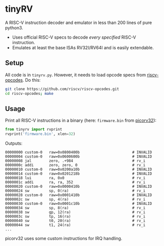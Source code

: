 # tinyRV

A RISC-V instruction decoder and emulator in less than 200 lines of pure python3.

- Uses official RISC-V specs to decode *every specified* RISC-V instruction.
- Emulates at least the base ISAs RV32I/RV64I and is easily extendable.


## Setup

All code is in `tinyrv.py`.
However, it needs to load opcode specs from [riscv-opcodes](https://github.com/riscv/riscv-opcodes).
Do this:
```sh
git clone https://github.com/riscv/riscv-opcodes.git
cd riscv-opcodes; make
```

## Usage

Print all RISC-V instructions in a binary (here: `firmware.bin` from [picorv32](https://github.com/YosysHQ/picorv32/tree/main)):
```py
from tinyrv import rvprint
rvprint('firmware.bin', xlen=32)
```
Outputs:
```
00000000 custom-0   raw=0x0800400b                        # INVALID
00000004 custom-0   raw=0x0600600b                        # INVALID
00000008 jal        zero, .+984                           # rv_i
0000000c addi       zero, zero, 0                         # rv_i
00000010 custom-0   raw=0x0200a10b                        # INVALID
00000014 custom-0   raw=0x0201218b                        # INVALID
00000018 lui        ra, 0x0                               # rv_i
0000001c addi       ra, ra, 352                           # rv_i
00000020 custom-0   raw=0x0000410b                        # INVALID
00000024 sw         sp, 0(ra)                             # rv_i
00000028 custom-0   raw=0x0001410b                        # INVALID
0000002c sw         sp, 4(ra)                             # rv_i
00000030 custom-0   raw=0x0001c10b                        # INVALID
00000034 sw         sp, 8(ra)                             # rv_i
00000038 sw         gp, 12(ra)                            # rv_i
0000003c sw         tp, 16(ra)                            # rv_i
00000040 sw         t0, 20(ra)                            # rv_i
00000044 sw         t1, 24(ra)                            # rv_i
...
```
picorv32 uses some custom instructions for IRQ handling.